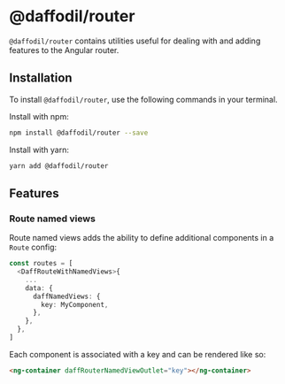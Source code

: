 # @daffodil/router
`@daffodil/router` contains utilities useful for dealing with and adding features to the Angular router.

## Installation
To install `@daffodil/router`, use the following commands in your terminal.

Install with npm:
```bash
npm install @daffodil/router --save
```

Install with yarn:

```bash
yarn add @daffodil/router
```

## Features

### Route named views
Route named views adds the ability to define additional components in a `Route` config:

```ts
const routes = [
  <DaffRouteWithNamedViews>{
    ...
    data: {
      daffNamedViews: {
        key: MyComponent,
      },
    },
  },
]
```

Each component is associated with a key and can be rendered like so:

```html
<ng-container daffRouterNamedViewOutlet="key"></ng-container>
```
